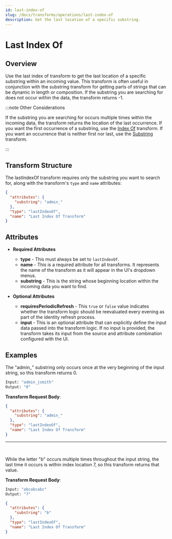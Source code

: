 ```yaml
---
id: last-index-of
slug: /docs/transforms/operations/last-index-of
description: Get the last location of a specific substring.
---
```

# Last Index Of

## Overview

Use the last index of transform to get the last location of a specific substring within an incoming value. This transform is often useful in conjunction with the substring transform for getting parts of strings that can be dynamic in length or composition. If the substring you are searching for does not occur within the data, the transform returns -1.

:::note Other Considerations

If the substring you are searching for occurs multiple times within the incoming data, the transform returns the location of the last occurrence. If you want the first occurrence of a substring, use the [Index Of](./index-of.md) transform. If you want an occurrence that is neither first nor last, use the [Substring](./substring.md) transform.

:::

## Transform Structure

The lastIndexOf transform requires only the substring you want to search for, along with the transform's `type` and `name` attributes:

```json
{
  "attributes": {
    "substring": "admin_"
  },
  "type": "lastIndexOf",
  "name": "Last Index Of Transform"
}
```

## Attributes

- **Required Attributes**
  - **type** - This must always be set to `lastIndexOf`.
  - **name** - This is a required attribute for all transforms. It represents the name of the transform as it will appear in the UI's dropdown menus.
  - **substring** - This is the string whose beginning location within the incoming data you want to find.

- **Optional Attributes**
  - **requiresPeriodicRefresh** - This `true` or `false` value indicates whether the transform logic should be reevaluated every evening as part of the identity refresh process.
  - **input** - This is an optional attribute that can explicitly define the input data passed into the transform logic. If no input is provided, the transform takes its input from the source and attribute combination configured with the UI.

## Examples

The "admin_" substring only occurs once at the very beginning of the input string, so this transform returns 0.

```bash
Input: "admin_jsmith"
Output: "0"
```

**Transform Request Body**:

```json
{
  "attributes": {
    "substring": "admin_"
  },
  "type": "lastIndexOf",
  "name": "Last Index Of Transform"
}
```

---

<p>&nbsp;</p>

While the letter "b" occurs multiple times throughout the input string, the last time it occurs is within index location 7, so this transform returns that value.

**Transform Request Body**:

```bash
Input: "abcabcabc"
Output: "7"
```

```json
{
  "attributes": {
    "substring": "b"
  },
  "type": "lastIndexOf",
  "name": "Last Index Of Transform"
}
```
